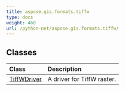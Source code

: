 ```yaml
---
title: aspose.gis.formats.tiffw
type: docs
weight: 460
url: /python-net/aspose.gis.formats.tiffw/
---
```





## **Classes**
| **Class** | **Description** |
| :- | :- |
| [TiffWDriver](/psd/python-net/aspose.gis.formats.tiffw/tiffwdriver/) | A driver for TiffW raster. |
